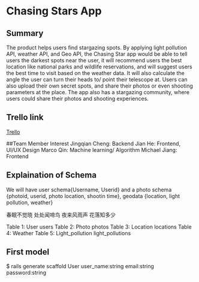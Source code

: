 # Chasing Stars App


## Summary
The product helps users find stargazing spots. By applying light pollution API, weather API, and Geo API, the Chasing Star app would be able to tell users the darkest spots near the user, it will recommend users the best location like national parks and wildlife reservations, and will suggest users the best time to visit based on the weather data. It will also calculate the angle the user can turn their heads to/ point their telescope at. Users can also upload their own secret spots, and share their photos or even shooting parameters at the place. The app also has a stargazing community, where users could share their photos and shooting experiences. 

## Trello link
[Trello](https://trello.com/invite/b/LLSmtsFl/ed133625c73fabd43e51ee04609c263f/app-development)

##Team Member Interest
Jingqian Cheng: Backend
Jian He: Frontend, UI/UX Design
Marco Qin: Machine learning/ Algorithm 
Michael Jiang: Frontend

## Explaination of Schema

We will have user schema{Username, Userid} and a photo schema {photoid, userid, photo location, shootin time}, geodata {location, light pollution, weather}

春眠不觉晓
处处闻啼鸟
夜来风雨声
花落知多少

Table 1: User users
Table 2: Photo photos
Table 3: Location locations
Table 4: Weather
Table 5: Light_pollution light_pollutions

## First model
$ rails generate scaffold User user_name:string email:string password:string
